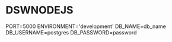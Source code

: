 # DSWNODEJS
PORT=5000
ENVIRONMENT='development'
DB_NAME=db_name
DB_USERNAME=postgres
DB_PASSWORD=password
